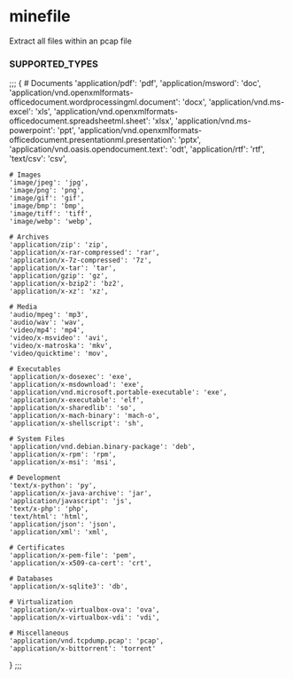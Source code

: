 # minefile
Extract all files within an pcap file
### SUPPORTED_TYPES
;;;
{
    # Documents
    'application/pdf': 'pdf',
    'application/msword': 'doc',
    'application/vnd.openxmlformats-officedocument.wordprocessingml.document': 'docx',
    'application/vnd.ms-excel': 'xls',
    'application/vnd.openxmlformats-officedocument.spreadsheetml.sheet': 'xlsx',
    'application/vnd.ms-powerpoint': 'ppt',
    'application/vnd.openxmlformats-officedocument.presentationml.presentation': 'pptx',
    'application/vnd.oasis.opendocument.text': 'odt',
    'application/rtf': 'rtf',
    'text/csv': 'csv',

    # Images
    'image/jpeg': 'jpg',
    'image/png': 'png',
    'image/gif': 'gif',
    'image/bmp': 'bmp',
    'image/tiff': 'tiff',
    'image/webp': 'webp',
    
    # Archives
    'application/zip': 'zip',
    'application/x-rar-compressed': 'rar',
    'application/x-7z-compressed': '7z',
    'application/x-tar': 'tar',
    'application/gzip': 'gz',
    'application/x-bzip2': 'bz2',
    'application/x-xz': 'xz',
    
    # Media
    'audio/mpeg': 'mp3',
    'audio/wav': 'wav',
    'video/mp4': 'mp4',
    'video/x-msvideo': 'avi',
    'video/x-matroska': 'mkv',
    'video/quicktime': 'mov',
    
    # Executables
    'application/x-dosexec': 'exe',
    'application/x-msdownload': 'exe',
    'application/vnd.microsoft.portable-executable': 'exe',
    'application/x-executable': 'elf',
    'application/x-sharedlib': 'so',
    'application/x-mach-binary': 'mach-o',
    'application/x-shellscript': 'sh',
    
    # System Files
    'application/vnd.debian.binary-package': 'deb',
    'application/x-rpm': 'rpm',
    'application/x-msi': 'msi',
    
    # Development
    'text/x-python': 'py',
    'application/x-java-archive': 'jar',
    'application/javascript': 'js',
    'text/x-php': 'php',
    'text/html': 'html',
    'application/json': 'json',
    'application/xml': 'xml',
    
    # Certificates
    'application/x-pem-file': 'pem',
    'application/x-x509-ca-cert': 'crt',
    
    # Databases
    'application/x-sqlite3': 'db',
    
    # Virtualization
    'application/x-virtualbox-ova': 'ova',
    'application/x-virtualbox-vdi': 'vdi',
    
    # Miscellaneous
    'application/vnd.tcpdump.pcap': 'pcap',
    'application/x-bittorrent': 'torrent'
}
;;;
